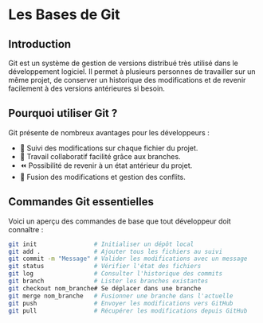 # Les Bases de Git

## Introduction

Git est un système de gestion de versions distribué très utilisé dans le développement logiciel. Il permet à plusieurs personnes de travailler sur un même projet, de conserver un historique des modifications et de revenir facilement à des versions antérieures si besoin.

## Pourquoi utiliser Git ?

Git présente de nombreux avantages pour les développeurs :

- 🌱 Suivi des modifications sur chaque fichier du projet.
- 👥 Travail collaboratif facilité grâce aux branches.
- ⏪ Possibilité de revenir à un état antérieur du projet.
- 🔀 Fusion des modifications et gestion des conflits.

## Commandes Git essentielles

Voici un aperçu des commandes de base que tout développeur doit connaître :

```bash
git init                # Initialiser un dépôt local
git add .               # Ajouter tous les fichiers au suivi
git commit -m "Message" # Valider les modifications avec un message
git status              # Vérifier l'état des fichiers
git log                 # Consulter l'historique des commits
git branch              # Lister les branches existantes
git checkout nom_branche# Se déplacer dans une branche
git merge nom_branche   # Fusionner une branche dans l'actuelle
git push                # Envoyer les modifications vers GitHub
git pull                # Récupérer les modifications depuis GitHub
